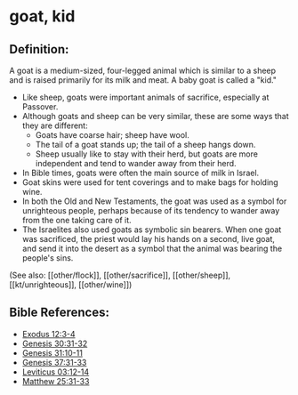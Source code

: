 # goat, kid #

## Definition: ##

A goat is a medium-sized, four-legged animal which is similar to a sheep and is raised primarily for its milk and meat. A baby goat is called a "kid."

* Like sheep, goats were important animals of sacrifice, especially at Passover.
* Although goats and sheep can be very similar, these are some ways that they are different:
   * Goats have coarse hair; sheep have wool.
   * The tail of a goat stands up; the tail of a sheep hangs down.
   * Sheep usually like to stay with their herd, but goats are more independent and tend to wander away from their herd.
* In Bible times, goats were often the main source of milk in Israel.
* Goat skins were used for tent coverings and to make bags for holding wine.
* In both the Old and New Testaments, the goat was used as a symbol for unrighteous people, perhaps because of its tendency to wander away from the one taking care of it.
* The Israelites also used goats as symbolic sin bearers. When one goat was sacrificed, the priest would lay his hands on a second, live goat, and send it into the desert as a symbol that the animal was bearing the people's sins.

(See also: [[other/flock]], [[other/sacrifice]], [[other/sheep]], [[kt/unrighteous]], [[other/wine]])

## Bible References: ##

* [Exodus 12:3-4](en/tn/exo/help/12/03)
* [Genesis 30:31-32](en/tn/gen/help/30/31)
* [Genesis 31:10-11](en/tn/gen/help/31/10)
* [Genesis 37:31-33](en/tn/gen/help/37/31)
* [Leviticus 03:12-14](en/tn/lev/help/03/12)
* [Matthew 25:31-33](en/tn/mat/help/25/31)